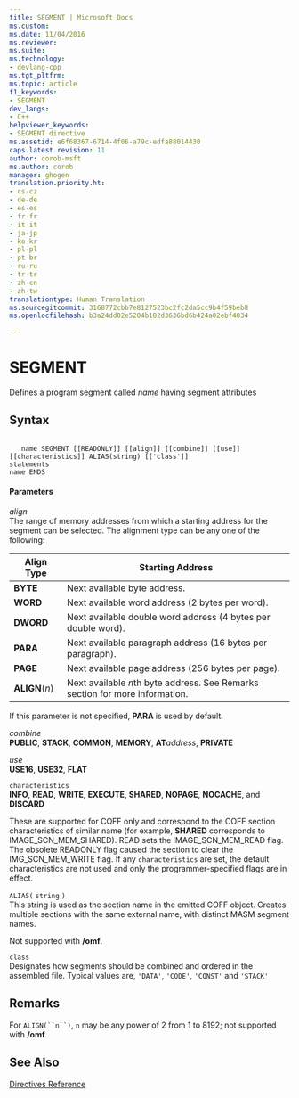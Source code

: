 ```yaml
---
title: SEGMENT | Microsoft Docs
ms.custom: 
ms.date: 11/04/2016
ms.reviewer: 
ms.suite: 
ms.technology:
- devlang-cpp
ms.tgt_pltfrm: 
ms.topic: article
f1_keywords:
- SEGMENT
dev_langs:
- C++
helpviewer_keywords:
- SEGMENT directive
ms.assetid: e6f68367-6714-4f06-a79c-edfa88014430
caps.latest.revision: 11
author: corob-msft
ms.author: corob
manager: ghogen
translation.priority.ht:
- cs-cz
- de-de
- es-es
- fr-fr
- it-it
- ja-jp
- ko-kr
- pl-pl
- pt-br
- ru-ru
- tr-tr
- zh-cn
- zh-tw
translationtype: Human Translation
ms.sourcegitcommit: 3168772cbb7e8127523bc2fc2da5cc9b4f59beb8
ms.openlocfilehash: b3a24dd02e5204b182d3636bd6b424a02ebf4834

---
```

# SEGMENT
Defines a program segment called *name* having segment attributes  
  
## Syntax  
  
```  
  
   name SEGMENT [[READONLY]] [[align]] [[combine]] [[use]] [[characteristics]] ALIAS(string) [['class']]  
statements  
name ENDS  
```  
  
#### Parameters  
 *align*  
 The range of memory addresses from which a starting address for the segment can be selected. The alignment type can be any one of the following:  
  
|Align Type|Starting Address|  
|----------------|----------------------|  
|**BYTE**|Next available byte address.|  
|**WORD**|Next available word address (2 bytes per word).|  
|**DWORD**|Next available double word address (4 bytes per double word).|  
|**PARA**|Next available paragraph address (16 bytes per paragraph).|  
|**PAGE**|Next available page address (256 bytes per page).|  
|**ALIGN**(*n*)|Next available *n*th byte address. See Remarks section for more information.|  
  
 If this parameter is not specified, **PARA** is used by default.  
  
 *combine*  
 **PUBLIC**, **STACK**, **COMMON**, **MEMORY**, **AT***address*, **PRIVATE**  
  
 *use*  
 **USE16**, **USE32**, **FLAT**  
  
 `characteristics`  
 **INFO**, **READ**, **WRITE**, **EXECUTE**, **SHARED**, **NOPAGE**, **NOCACHE**, and **DISCARD**  
  
 These are supported for COFF only and correspond to the COFF section characteristics of similar name (for example, **SHARED** corresponds to IMAGE_SCN_MEM_SHARED). READ sets the IMAGE_SCN_MEM_READ flag. The obsolete READONLY flag caused the section to clear the IMG_SCN_MEM_WRITE flag. If any `characteristics` are set, the default characteristics are not used and only the programmer-specified flags are in effect.  
  
 `ALIAS(` `string` `)`  
 This string is used as the section name in the emitted COFF object.  Creates multiple sections with the same external name, with distinct MASM segment names.  
  
 Not supported with **/omf**.  
  
 `class`  
 Designates how segments should be combined and ordered in the assembled file. Typical values are, `'DATA'`, `'CODE'`, `'CONST'` and `'STACK'`  
  
## Remarks  
 For `ALIGN(``n``)`, `n` may be any power of 2 from 1 to 8192; not supported with **/omf**.  
  
## See Also  
 [Directives Reference](../../assembler/masm/directives-reference.md)


<!--HONumber=Jan17_HO1-->


